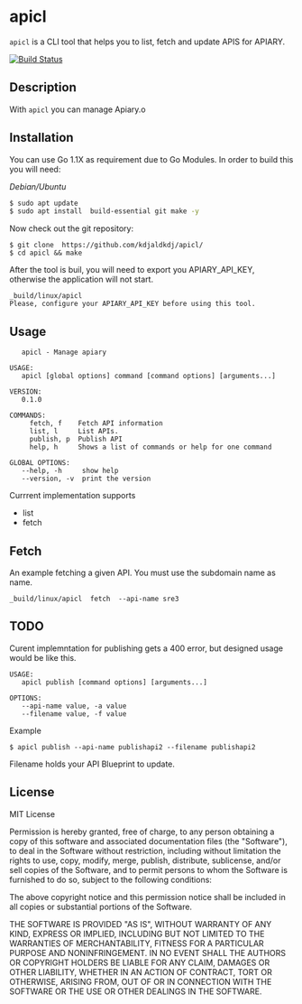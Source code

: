# apicl

`apicl` is a CLI tool that helps you to list, fetch and update APIS for APIARY.

[![Build Status](https://travis-ci.org/kdjaldkdj/apicl.svg?branch=master)](https://travis-ci.org/kdjaldkdj/apicl)
## Description

With `apicl` you can manage Apiary.o

## Installation

You can use Go 1.1X as requirement due to Go Modules. In order to  build this  you will need:

*Debian/Ubuntu*
```bash
$ sudo apt update
$ sudo apt install  build-essential git make -y
```

Now check out the git repository: 

```
$ git clone  https://github.com/kdjaldkdj/apicl/
$ cd apicl && make
```

After the tool is buil, you will need to export you APIARY_API_KEY, otherwise the application
will  not start.

```
_build/linux/apicl 
Please, configure your APIARY_API_KEY before using this tool.
```

## Usage

```NAME:
   apicl - Manage apiary

USAGE:
   apicl [global options] command [command options] [arguments...]

VERSION:
   0.1.0

COMMANDS:
     fetch, f    Fetch API information
     list, l     List APIs.
     publish, p  Publish API
     help, h     Shows a list of commands or help for one command

GLOBAL OPTIONS:
   --help, -h     show help
   --version, -v  print the version
```

Currrent implementation supports 
 * list
 * fetch

## Fetch 

An example fetching a given API. You must use the subdomain name as name.

```
_build/linux/apicl  fetch  --api-name sre3
```

## TODO

Curent implemntation for publishing gets a 400 error, but designed usage would be like this.

```
USAGE:
   apicl publish [command options] [arguments...]

OPTIONS:
   --api-name value, -a value  
   --filename value, -f value
```
Example

`$ apicl publish --api-name publishapi2 --filename publishapi2`

Filename holds your API Blueprint to update.



## License


MIT License

Permission is hereby granted, free of charge, to any person obtaining
a copy of this software and associated documentation files (the
"Software"), to deal in the Software without restriction, including
without limitation the rights to use, copy, modify, merge, publish,
distribute, sublicense, and/or sell copies of the Software, and to
permit persons to whom the Software is furnished to do so, subject to
the following conditions:

The above copyright notice and this permission notice shall be
included in all copies or substantial portions of the Software.

THE SOFTWARE IS PROVIDED "AS IS", WITHOUT WARRANTY OF ANY KIND,
EXPRESS OR IMPLIED, INCLUDING BUT NOT LIMITED TO THE WARRANTIES OF
MERCHANTABILITY, FITNESS FOR A PARTICULAR PURPOSE AND
NONINFRINGEMENT. IN NO EVENT SHALL THE AUTHORS OR COPYRIGHT HOLDERS BE
LIABLE FOR ANY CLAIM, DAMAGES OR OTHER LIABILITY, WHETHER IN AN ACTION
OF CONTRACT, TORT OR OTHERWISE, ARISING FROM, OUT OF OR IN CONNECTION
WITH THE SOFTWARE OR THE USE OR OTHER DEALINGS IN THE SOFTWARE.

